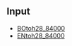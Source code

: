## Input
- [BOtoh28_84000](https://github.dev/OpenPecha-Data/C1A81F448/blob/main/C1A81F448.opc/views/plaintext/OAD983147-bo.txt)
- [ENtoh28_84000](https://github.dev/OpenPecha-Data/C1A81F448/blob/main/C1A81F448.opc/views/plaintext/O2E6AFA86-en.txt)